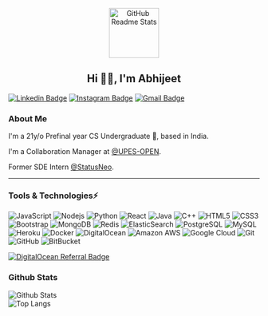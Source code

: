 <p align="center">
 <img width="100px" src="https://avatars.githubusercontent.com/u/35054601?s=460&u=ab959c2004b5cafe6c1c4a61063e1975ec5c51c9&v=4" align="center" alt="GitHub Readme Stats" />
 <h2 align="center">Hi 👋🏽, I'm Abhijeet</h2>
</p>

[![Linkedin Badge](https://img.shields.io/badge/-kudoabhijeet-blue?style=flat-square&logo=Linkedin&logoColor=white&link=https://www.linkedin.com/in/KudoAbhijeet/)](https://www.linkedin.com/in/KudoAbhijeet/)
[![Instagram Badge](https://img.shields.io/badge/-kudoabhijeet-purple?style=flat-square&logo=instagram&logoColor=white&link=https://instagram.com/kudoabhijeet/)](https://instagram.com/kudoabhijeet)
[![Gmail Badge](https://img.shields.io/badge/-abhi.prasad16@gmail.com-c14438?style=flat-square&logo=Gmail&logoColor=white&link=mailto:abhi.prasad16@gmail.com)](mailto:abhi.prasad16@gmail.com)

### About Me

I'm a 21y/o Prefinal year CS Undergraduate 🚀, based in India. 

I'm a Collaboration Manager at [@UPES-OPEN](https://github.com/upes-open).

Former SDE Intern [@StatusNeo](https://www.statusneo.com).

<hr>

### Tools & Technologies⚡

![JavaScript](https://img.shields.io/badge/-JavaScript-black?style=flat-square&logo=javascript)
![Nodejs](https://img.shields.io/badge/-Nodejs-black?style=flat-square&logo=Node.js)
![Python](https://img.shields.io/badge/-Python-black?style=flat-square&logo=Python)
![React](https://img.shields.io/badge/-React-black?style=flat-square&logo=react)
![Java](https://img.shields.io/badge/-java-E34A86?style=flat-square&logo=java)
![C++](https://img.shields.io/badge/-C++-00599C?style=flat-square&logo=c)
![HTML5](https://img.shields.io/badge/-HTML5-E34F26?style=flat-square&logo=html5&logoColor=white)
![CSS3](https://img.shields.io/badge/-CSS3-1572B6?style=flat-square&logo=css3)
![Bootstrap](https://img.shields.io/badge/-Bootstrap-563D7C?style=flat-square&logo=bootstrap)
![MongoDB](https://img.shields.io/badge/-MongoDB-black?style=flat-square&logo=mongodb)
![Redis](https://img.shields.io/badge/-Redis-black?style=flat-square&logo=Redis)
![ElasticSearch](https://img.shields.io/badge/-ElasticSearch-005571?style=flat-square&logo=elasticsearch)
![PostgreSQL](https://img.shields.io/badge/-PostgreSQL-336791?style=flat-square&logo=postgresql)
![MySQL](https://img.shields.io/badge/-MySQL-black?style=flat-square&logo=mysql)
![Heroku](https://img.shields.io/badge/-Heroku-430098?style=flat-square&logo=heroku)
![Docker](https://img.shields.io/badge/-Docker-black?style=flat-square&logo=docker)
![DigitalOcean](https://img.shields.io/badge/-Digital%20Ocean-darkblue?style=flat-square&logo=digitalocean)
![Amazon AWS](https://img.shields.io/badge/Amazon%20AWS-232F3E?style=flat-square&logo=amazon-aws)
![Google Cloud](https://img.shields.io/badge/Google%20Cloud-black?style=flat-square&logo=google-cloud)
![Git](https://img.shields.io/badge/-Git-black?style=flat-square&logo=git)
![GitHub](https://img.shields.io/badge/-GitHub-181717?style=flat-square&logo=github)
![BitBucket](https://img.shields.io/badge/-BitBucket-darkblue?style=flat-square&logo=bitbucket)

[![DigitalOcean Referral Badge](https://web-platforms.sfo2.cdn.digitaloceanspaces.com/WWW/Badge%201.svg)](https://www.digitalocean.com/?refcode=7ebc09d0c903&utm_campaign=Referral_Invite&utm_medium=Referral_Program&utm_source=badge)

### Github Stats
![Github Stats](https://github-readme-stats.vercel.app/api?username=kudoabhijeet&count_private=true&show_icons=true&include_all_commits=true&theme=tokyonight)
<br>
![Top Langs](https://github-readme-stats.vercel.app/api/top-langs/?username=kudoabhijeet&hide=TeX@&layout=compact)


